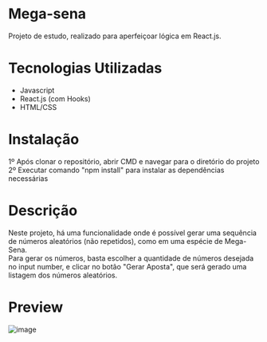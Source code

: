 # Mega-sena

Projeto de estudo, realizado para aperfeiçoar lógica em React.js.

# Tecnologias Utilizadas

- Javascript
- React.js (com Hooks)
- HTML/CSS

# Instalação

1º Após clonar o repositório, abrir CMD e navegar para o diretório do projeto
2º Executar comando "npm install" para instalar as dependências necessárias

# Descrição

Neste projeto, há uma funcionalidade onde é possível gerar uma sequência de números aleatórios (não repetidos), como em uma espécie de Mega-Sena.  
Para gerar os números, basta escolher a quantidade de números desejada no input number, e clicar no botão "Gerar Aposta", que será gerado uma
listagem dos números aleatórios.

# Preview

![image](https://user-images.githubusercontent.com/74063350/147153219-ff8bc04a-8fbc-48ad-a5d7-b68ad38ad957.png)
